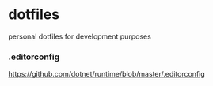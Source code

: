 # dotfiles

personal dotfiles for development purposes


### .editorconfig 
https://github.com/dotnet/runtime/blob/master/.editorconfig
